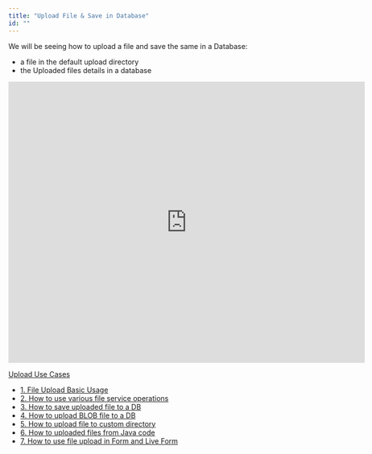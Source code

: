 ```yaml
---
title: "Upload File & Save in Database"
id: ""
---
```


We will be seeing how to upload a file and save the same in a Database:

- a file in the default upload directory
- the Uploaded files details in a database

<iframe width="708" height="560" src="https://docs.google.com/presentation/d/e/2PACX-1vTkP8zin41FzaPE4IDlG6514rdB75shNTbXmT5wMip0abMoSo955lcfGUqGl2Kcf1dThViF5zTKmwgM/embed?start=false&amp;loop=false&amp;delayms=3000" frameborder="0" allowfullscreen="allowfullscreen" mozallowfullscreen="mozallowfullscreen" webkitallowfullscreen="webkitallowfullscreen"></iframe>

[Upload Use Cases](/learn/app-development/widgets/basic/fileupload-use-cases/)

- [1\. File Upload Basic Usage](/learn/app-development/widgets/form-widgets/file-upload-basic-usage/)
- [2\. How to use various file service operations](/learn/how-tos/file-upload-widget-operations/)
- [3\. How to save uploaded file to a DB](/learn/how-tos/upload-file-save-database/)
- [4\. How to upload BLOB file to a DB](/learn/how-tos/file-upload-blob-data/)
- [5\. How to upload file to custom directory](/learn/how-tos/file-upload-custom-directory/)
- [6\. How to uploaded files from Java code](/learn/how-tos/accessing-file-upload-java-code/)
- [7\. How to use file upload in Form and Live Form](/learn/how-tos/upload-files-from-live-form-form/)
